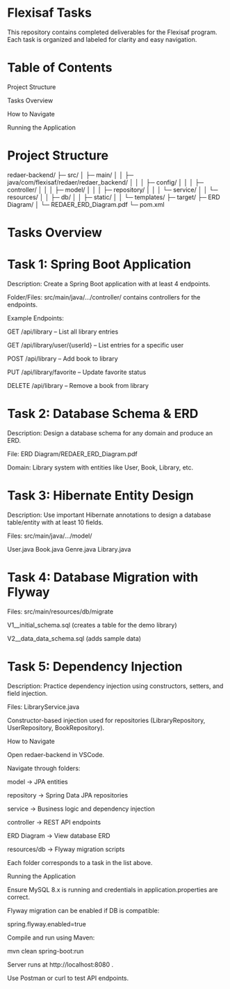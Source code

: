 # Flexisaf Tasks

This repository contains completed deliverables for the Flexisaf program.
Each task is organized and labeled for clarity and easy navigation.

# Table of Contents

Project Structure

Tasks Overview

How to Navigate

Running the Application

# Project Structure
redaer-backend/
├─ src/
│  ├─ main/
│  │  ├─ java/com/flexisaf/redaer/redaer_backend/
│  │  │  ├─ config/
│  │  │  ├─ controller/
│  │  │  ├─ model/
│  │  │  ├─ repository/
│  │  │  └─ service/
│  │  └─ resources/
│  │     ├─ db/
│  │     ├─ static/
│  │     └─ templates/
├─ target/
├─ ERD Diagram/
│  └─ REDAER_ERD_Diagram.pdf
└─ pom.xml

# Tasks Overview
# Task 1: Spring Boot Application

Description: Create a Spring Boot application with at least 4 endpoints.

Folder/Files: src/main/java/.../controller/ contains controllers for the endpoints.

Example Endpoints:

GET /api/library – List all library entries

GET /api/library/user/{userId} – List entries for a specific user

POST /api/library – Add book to library

PUT /api/library/favorite – Update favorite status

DELETE /api/library – Remove a book from library

# Task 2: Database Schema & ERD

Description: Design a database schema for any domain and produce an ERD.

File: ERD Diagram/REDAER_ERD_Diagram.pdf

Domain: Library system with entities like User, Book, Library, etc.

# Task 3: Hibernate Entity Design

Description: Use important Hibernate annotations to design a database table/entity with at least 10 fields.

Files: src/main/java/.../model/

User.java
Book.java
Genre.java
Library.java

# Task 4: Database Migration with Flyway



Files: src/main/resources/db/migrate

V1__initial_schema.sql (creates a table for the demo library)

V2__data_data_schema.sql (adds sample data)


# Task 5: Dependency Injection

Description: Practice dependency injection using constructors, setters, and field injection.

Files: LibraryService.java

Constructor-based injection used for repositories (LibraryRepository, UserRepository, BookRepository).

How to Navigate

Open redaer-backend in VSCode.

Navigate through folders:

model → JPA entities

repository → Spring Data JPA repositories

service → Business logic and dependency injection

controller → REST API endpoints

ERD Diagram → View database ERD

resources/db → Flyway migration scripts

Each folder corresponds to a task in the list above.

Running the Application

Ensure MySQL 8.x is running and credentials in application.properties are correct.

Flyway migration can be enabled if DB is compatible:

spring.flyway.enabled=true


Compile and run using Maven:

mvn clean spring-boot:run


Server runs at http://localhost:8080
.

Use Postman or curl to test API endpoints.